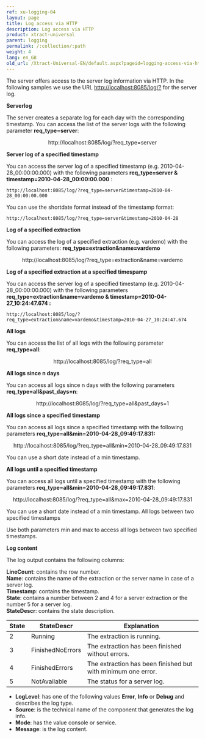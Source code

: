 ```yaml
---
ref: xu-logging-04
layout: page
title: Log access via HTTP
description: Log access via HTTP
product: xtract-universal
parent: logging
permalink: /:collection/:path
weight: 4
lang: en_GB
old_url: /Xtract-Universal-EN/default.aspx?pageid=logging-access-via-http
---
```


The server offers access to the server log information via HTTP. In the following samples we use the URL [http://localhost:8085/log/?]() for the server log.

**Serverlog**

The server creates a separate log for each day with the corresponding timestamp. You can access the list of the server logs with the following parameter **req_type=server**:<br>

<center>http://localhost:8085/log/?req_type=server</center>

**Server log of a specified timestamp**

You can access the server log of a specified timestamp (e.g. 2010-04-28_00:00:00.000) with the following parameters **req_type=server &
timestamp=2010-04-28_00:00:00.000** :

```
http://localhost:8085/log/?req_type=server&timestamp=2010-04-28_00:00:00.000
```

You can use the shortdate format instead of the timestamp format:

```
http://localhost:8085/log/?req_type=server&timestamp=2010-04-28
```

**Log of a specified extraction**

You can access the log of a specified extraction (e.g. vardemo)  with the following  parameters: **req_type=extraction&name=vardemo** 

<center>http://localhost:8085/log/?req_type=extraction&name=vardemo</center>

**Log of a specified extraction at a specified timespamp**

You can access the server log of a specified timestamp (e.g. 2010-04-28_00:00:00.000) with the following parameters **req_type=extraction&name=vardemo & 
timestamp=2010-04-27_10:24:47.674 :**

```
http://localhost:8085/log/?req_type=extraction&name=vardemo&timestamp=2010-04-27_10:24:47.674
```

**All logs**

You can access the list of all logs with the following parameter **req_type=all**:

<center>http://localhost:8085/log/?req_type=all</center> 


**All logs since n days**

You can access all logs since n days with the following parameters **req_type=all&past_days=n**:

<center>http://localhost:8085/log/?req_type=all&past_days=1</center>


**All logs since a specified timestamp**

You can access all logs since a specified timestamp with the following parameters **req_type=all&min=2010-04-28_09:49:17.831:**

<center>http://localhost:8085/log/?req_type=all&min=2010-04-28_09:49:17.831</center> 

You can use a short date instead of a min timestamp.


**All logs until a specified timestamp**

You can access all logs until a specified timestamp with the following parameters  **req_type=all&min=2010-04-28_09:49:17.831**:

<center>http://localhost:8085/log/?req_type=all&max=2010-04-28_09:49:17.831</center>

You can use a short date instead of a min timestamp.
All logs between two specified timestamps

Use both parameters min and max to access all logs between two specified timestamps.

**Log content**

The log output contains the following columns:

**LineCount**: contains the row number.<br>
**Name**: contains the name of the extraction or the server name in case of a server log.<br>
**Timestamp**: contains the timestamp. <br>
**State**: contains a number between 2 and 4 for a server extraction or the number 5 for a server log.<br>
**StateDescr**: contains the state description.

| State | StateDescr       | Explanation                                                  |
|-------|------------------|--------------------------------------------------------------|
| 2     | Running          | The extraction is running.                                   |
| 3     | FinishedNoErrors | The extraction has been finished without errors.             |
| 4     | FinishedErrors   | The extraction has been finished but with minimum one error. |
| 5     | NotAvailable     | The status for a server log.                                 |

- **LogLevel**: has one of the following values **Error**, **Info** or **Debug** and describes the log type.
- **Source**: is the technical name of the component that generates the log info.
- **Mode**: has the value console or service.
- **Message**: is the log content. 




